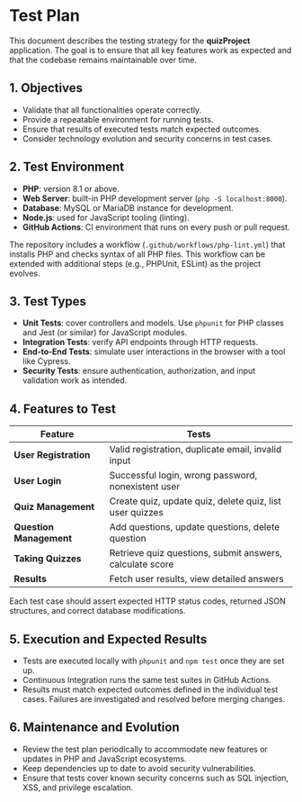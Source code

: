 # Test Plan

This document describes the testing strategy for the **quizProject** application. The goal is to ensure that all key features work as expected and that the codebase remains maintainable over time.

## 1. Objectives
- Validate that all functionalities operate correctly.
- Provide a repeatable environment for running tests.
- Ensure that results of executed tests match expected outcomes.
- Consider technology evolution and security concerns in test cases.

## 2. Test Environment
- **PHP**: version 8.1 or above.
- **Web Server**: built-in PHP development server (`php -S localhost:8000`).
- **Database**: MySQL or MariaDB instance for development.
- **Node.js**: used for JavaScript tooling (linting).
- **GitHub Actions**: CI environment that runs on every push or pull request.

The repository includes a workflow (`.github/workflows/php-lint.yml`) that installs PHP and checks syntax of all PHP files. This workflow can be extended with additional steps (e.g., PHPUnit, ESLint) as the project evolves.

## 3. Test Types
- **Unit Tests**: cover controllers and models. Use `phpunit` for PHP classes and Jest (or similar) for JavaScript modules.
- **Integration Tests**: verify API endpoints through HTTP requests.
- **End‑to‑End Tests**: simulate user interactions in the browser with a tool like Cypress.
- **Security Tests**: ensure authentication, authorization, and input validation work as intended.

## 4. Features to Test
| Feature | Tests |
| ------- | ----- |
| **User Registration** | Valid registration, duplicate email, invalid input |
| **User Login** | Successful login, wrong password, nonexistent user |
| **Quiz Management** | Create quiz, update quiz, delete quiz, list user quizzes |
| **Question Management** | Add questions, update questions, delete question |
| **Taking Quizzes** | Retrieve quiz questions, submit answers, calculate score |
| **Results** | Fetch user results, view detailed answers |

Each test case should assert expected HTTP status codes, returned JSON structures, and correct database modifications.

## 5. Execution and Expected Results
- Tests are executed locally with `phpunit` and `npm test` once they are set up.
- Continuous Integration runs the same test suites in GitHub Actions.
- Results must match expected outcomes defined in the individual test cases. Failures are investigated and resolved before merging changes.

## 6. Maintenance and Evolution
- Review the test plan periodically to accommodate new features or updates in PHP and JavaScript ecosystems.
- Keep dependencies up to date to avoid security vulnerabilities.
- Ensure that tests cover known security concerns such as SQL injection, XSS, and privilege escalation.

